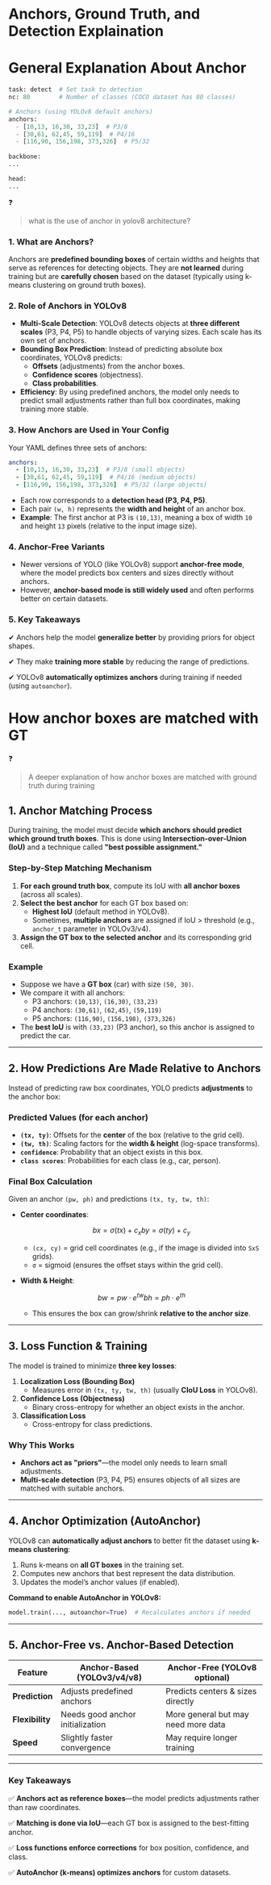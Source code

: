 # Anchors, Ground Truth, and Detection Explaination

# General Explanation About Anchor

```python
task: detect  # Set task to detection
nc: 80        # Number of classes (COCO dataset has 80 classes)

# Anchors (using YOLOv8 default anchors)
anchors:
  - [10,13, 16,30, 33,23]  # P3/8
  - [30,61, 62,45, 59,119]  # P4/16
  - [116,90, 156,198, 373,326]  # P5/32
  
backbone:
...

head:
...
```

<aside>
❓

> what is the use of anchor in yolov8 architecture?
> 
</aside>

### **1. What are Anchors?**

Anchors are **predefined bounding boxes** of certain widths and heights that serve as references for detecting objects. They are **not learned** during training but are **carefully chosen** based on the dataset (typically using k-means clustering on ground truth boxes).

### **2. Role of Anchors in YOLOv8**

- **Multi-Scale Detection**: YOLOv8 detects objects at **three different scales** (P3, P4, P5) to handle objects of varying sizes. Each scale has its own set of anchors.
- **Bounding Box Prediction**: Instead of predicting absolute box coordinates, YOLOv8 predicts:
    - **Offsets** (adjustments) from the anchor boxes.
    - **Confidence scores** (objectness).
    - **Class probabilities**.
- **Efficiency**: By using predefined anchors, the model only needs to predict small adjustments rather than full box coordinates, making training more stable.

### **3. How Anchors are Used in Your Config**

Your YAML defines three sets of anchors:

```yaml
anchors:
  - [10,13, 16,30, 33,23]  # P3/8 (small objects)
  - [30,61, 62,45, 59,119]  # P4/16 (medium objects)
  - [116,90, 156,198, 373,326]  # P5/32 (large objects)

```

- Each row corresponds to a **detection head (P3, P4, P5)**.
- Each pair `(w, h)` represents the **width and height** of an anchor box.
- **Example**: The first anchor at P3 is `(10,13)`, meaning a box of width `10` and height `13` pixels (relative to the input image size).

### **4. Anchor-Free Variants**

- Newer versions of YOLO (like YOLOv8) support **anchor-free mode**, where the model predicts box centers and sizes directly without anchors.
- However, **anchor-based mode is still widely used** and often performs better on certain datasets.

### **5. Key Takeaways**

✔ Anchors help the model **generalize better** by providing priors for object shapes.

✔ They make **training more stable** by reducing the range of predictions.

✔ YOLOv8 **automatically optimizes anchors** during training if needed (using `autoanchor`).

# How anchor boxes are matched with GT

<aside>
❓

> A deeper explanation of how anchor boxes are matched with ground truth during training
> 
</aside>

## **1. Anchor Matching Process**

During training, the model must decide **which anchors should predict which ground truth boxes**. This is done using **Intersection-over-Union (IoU)** and a technique called **"best possible assignment."**

### **Step-by-Step Matching Mechanism**

1. **For each ground truth box**, compute its IoU with **all anchor boxes** (across all scales).
2. **Select the best anchor** for each GT box based on:
    - **Highest IoU** (default method in YOLOv8).
    - Sometimes, **multiple anchors** are assigned if IoU > threshold (e.g., `anchor_t` parameter in YOLOv3/v4).
3. **Assign the GT box to the selected anchor** and its corresponding grid cell.

### **Example**

- Suppose we have a **GT box** (car) with size `(50, 30)`.
- We compare it with all anchors:
    - P3 anchors: `(10,13)`, `(16,30)`, `(33,23)`
    - P4 anchors: `(30,61)`, `(62,45)`, `(59,119)`
    - P5 anchors: `(116,90)`, `(156,198)`, `(373,326)`
- The **best IoU** is with `(33,23)` (P3 anchor), so this anchor is assigned to predict the car.

---

## **2. How Predictions Are Made Relative to Anchors**

Instead of predicting raw box coordinates, YOLO predicts **adjustments** to the anchor box:

### **Predicted Values (for each anchor)**

- **`(tx, ty)`**: Offsets for the **center** of the box (relative to the grid cell).
- **`(tw, th)`**: Scaling factors for the **width & height** (log-space transforms).
- **`confidence`**: Probability that an object exists in this box.
- **`class scores`**: Probabilities for each class (e.g., car, person).

### **Final Box Calculation**

Given an anchor `(pw, ph)` and predictions `(tx, ty, tw, th)`:

- **Center coordinates**:
    
    $$
    bx = \sigma(tx) + c_x
    by = \sigma(ty) + c_y
    $$
    
    - `(cx, cy)` = grid cell coordinates (e.g., if the image is divided into `SxS` grids).
    - `σ` = sigmoid (ensures the offset stays within the grid cell).
- **Width & Height**:
    
    $$
    bw = pw \cdot e^{tw}
    bh = ph \cdot e^{th}
    $$
    
    - This ensures the box can grow/shrink **relative to the anchor size**.

---

## **3. Loss Function & Training**

The model is trained to minimize **three key losses**:

1. **Localization Loss (Bounding Box)**
    - Measures error in `(tx, ty, tw, th)` (usually **CIoU Loss** in YOLOv8).
2. **Confidence Loss (Objectness)**
    - Binary cross-entropy for whether an object exists in the anchor.
3. **Classification Loss**
    - Cross-entropy for class predictions.

### **Why This Works**

- **Anchors act as "priors"**—the model only needs to learn small adjustments.
- **Multi-scale detection** (P3, P4, P5) ensures objects of all sizes are matched with suitable anchors.

---

## **4. Anchor Optimization (AutoAnchor)**

YOLOv8 can **automatically adjust anchors** to better fit the dataset using **k-means clustering**:

1. Runs k-means on **all GT boxes** in the training set.
2. Computes new anchors that best represent the data distribution.
3. Updates the model’s anchor values (if enabled).

**Command to enable AutoAnchor in YOLOv8:**

```python
model.train(..., autoanchor=True)  # Recalculates anchors if needed

```

---

## **5. Anchor-Free vs. Anchor-Based Detection**

| **Feature** | **Anchor-Based (YOLOv3/v4/v8)** | **Anchor-Free (YOLOv8 optional)** |
| --- | --- | --- |
| **Prediction** | Adjusts predefined anchors | Predicts centers & sizes directly |
| **Flexibility** | Needs good anchor initialization | More general but may need more data |
| **Speed** | Slightly faster convergence | May require longer training |

---

### **Key Takeaways**

✅ **Anchors act as reference boxes**—the model predicts adjustments rather than raw coordinates.

✅ **Matching is done via IoU**—each GT box is assigned to the best-fitting anchor.

✅ **Loss functions enforce corrections** for box position, confidence, and class.

✅ **AutoAnchor (k-means) optimizes anchors** for custom datasets.